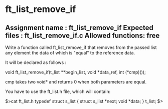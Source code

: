 # ft_list_remove_if
Assignment name  : ft_list_remove_if
Expected files   : ft_list_remove_if.c
Allowed functions: free
--------------------------------------------------------------------------------

Write a function called ft_list_remove_if that removes from the
passed list any element the data of which is "equal" to the reference data.

It will be declared as follows :

void ft_list_remove_if(t_list **begin_list, void *data_ref, int (*cmp)());

cmp takes two void* and returns 0 when both parameters are equal.

You have to use the ft_list.h file, which will contain:

$>cat ft_list.h
typedef struct      s_list
{
    struct s_list   *next;
    void            *data;
}                   t_list;
$>